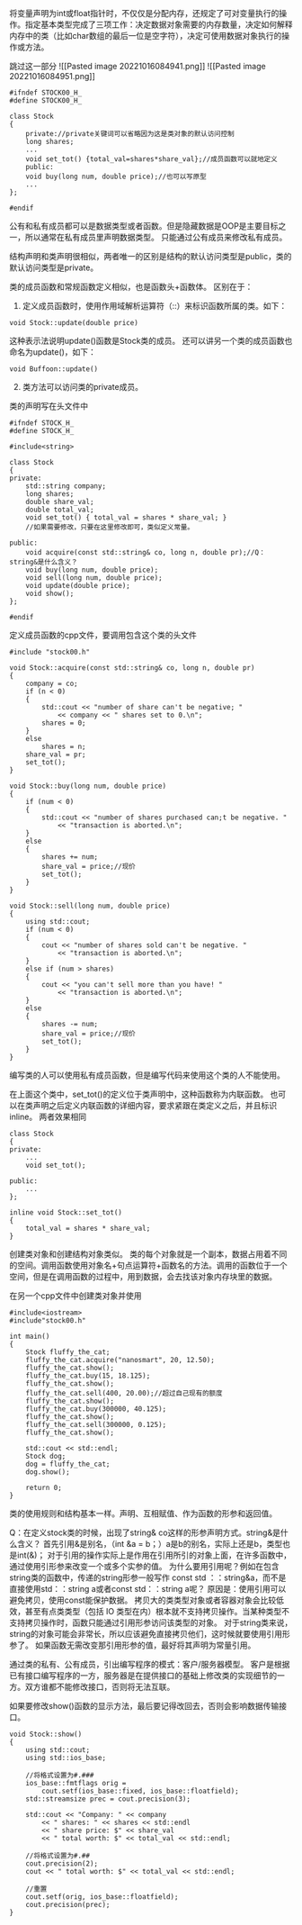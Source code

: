 将变量声明为int或float指针时，不仅仅是分配内存，还规定了可对变量执行的操作。指定基本类型完成了三项工作：决定数据对象需要的内存数量，决定如何解释内存中的类（比如char数组的最后一位是空字符），决定可使用数据对象执行的操作或方法。

跳过这一部分
![[Pasted image 20221016084941.png]]
![[Pasted image 20221016084951.png]]

```
#ifndef STOCK00_H_
#define STOCK00_H_

class Stock
{
	private://private关键词可以省略因为这是类对象的默认访问控制
	long shares;
	...
	void set_tot() {total_val=shares*share_val};//成员函数可以就地定义
	public:
	void buy(long num, double price);//也可以写原型
	...
};

#endif
```
公有和私有成员都可以是数据类型或者函数。但是隐藏数据是OOP是主要目标之一，所以通常在私有成员里声明数据类型。
只能通过公有成员来修改私有成员。

结构声明和类声明很相似，两者唯一的区别是结构的默认访问类型是public，类的默认访问类型是private。

类的成员函数和常规函数定义相似，也是函数头+函数体。
区别在于：
1. 定义成员函数时，使用作用域解析运算符（::）来标识函数所属的类。如下：
```
void Stock::update(double price)
```
这种表示法说明update()函数是Stock类的成员。
还可以讲另一个类的成员函数也命名为update()，如下：
```
void Buffoon::update()
```
2. 类方法可以访问类的private成员。

类的声明写在头文件中
```
#ifndef STOCK_H_
#define STOCK_H_

#include<string>

class Stock
{
private:
	std::string company;
	long shares;
	double share_val;
	double total_val;
	void set_tot() { total_val = shares * share_val; }
	//如果需要修改，只要在这里修改即可，类似定义常量。

public:
	void acquire(const std::string& co, long n, double pr);//Q：string&是什么含义？
	void buy(long num, double price);
	void sell(long num, double price);
	void update(double price);
	void show();
};

#endif
```
定义成员函数的cpp文件，要调用包含这个类的头文件
```
#include "stock00.h"

void Stock::acquire(const std::string& co, long n, double pr)
{
	company = co;
	if (n < 0)
	{
		std::cout << "number of share can't be negative; "
			<< company << " shares set to 0.\n";
		shares = 0;
	}
	else
		shares = n;
	share_val = pr;
	set_tot();
}

void Stock::buy(long num, double price)
{
	if (num < 0)
	{
		std::cout << "number of shares purchased can;t be negative. "
			<< "transaction is aborted.\n";
	}
	else
	{
		shares += num;
		share_val = price;//现价
		set_tot();
	}
}

void Stock::sell(long num, double price)
{
	using std::cout;
	if (num < 0)
	{
		cout << "number of shares sold can't be negative. "
			<< "transaction is aborted.\n";
	}
	else if (num > shares)
	{
		cout << "you can't sell more than you have! "
			<< "transaction is aborted.\n";
	}
	else
	{
		shares -= num;
		share_val = price;//现价
		set_tot();
	}
}
```

编写类的人可以使用私有成员函数，但是编写代码来使用这个类的人不能使用。

在上面这个类中，set_tot()的定义位于类声明中，这种函数称为内联函数。
也可以在类声明之后定义内联函数的详细内容，要求紧跟在类定义之后，并且标识inline。
两者效果相同
```
class Stock
{
private:
	...
	void set_tot();

public:
	...
};

inline void Stock::set_tot()
{
	total_val = shares * share_val;
}
```

创建类对象和创建结构对象类似。
类的每个对象就是一个副本，数据占用着不同的空间。调用函数使用对象名+句点运算符+函数名的方法。调用的函数位于一个空间，但是在调用函数的过程中，用到数据，会去找该对象内存块里的数据。

在另一个cpp文件中创建类对象并使用
```
#include<iostream>
#include"stock00.h"

int main()
{
	Stock fluffy_the_cat;
	fluffy_the_cat.acquire("nanosmart", 20, 12.50);
	fluffy_the_cat.show();
	fluffy_the_cat.buy(15, 18.125);
	fluffy_the_cat.show();
	fluffy_the_cat.sell(400, 20.00);//超过自己现有的额度
	fluffy_the_cat.show();
	fluffy_the_cat.buy(300000, 40.125);
	fluffy_the_cat.show();
	fluffy_the_cat.sell(300000, 0.125);
	fluffy_the_cat.show();
	
	std::cout << std::endl;
	Stock dog;
	dog = fluffy_the_cat;
	dog.show();
	
	return 0;
}
```
类的使用规则和结构基本一样。声明、互相赋值、作为函数的形参和返回值。

Q：在定义stock类的时候，出现了string& co这样的形参声明方式。string&是什么含义？
首先引用&是别名，（int &a = b；）a是b的别名，实际上还是b，类型也是int(&)；
对于引用的操作实际上是作用在引用所引的对象上面，在许多函数中，通过使用引形参来改变一个或多个实参的值。
为什么要用引用呢？例如在包含string类的函数中，传递的string形参一般写作 const std ：：string&a，而不是直接使用std：：string a或者const std：：string a呢？
原因是：使用引用可以避免拷贝，使用const能保护数据。
拷贝大的类类型对象或者容器对象会比较低效，甚至有点类类型（包括 IO 类型在内）根本就不支持拷贝操作。当某种类型不支持拷贝操作时，函数只能通过引用形参访问该类型的对象。
对于string类来说，string的对象可能会非常长，所以应该避免直接拷贝他们，这时候就要使用引用形参了。
如果函数无需改变那引用形参的值，最好将其声明为常量引用。

通过类的私有、公有成员，引出编写程序的模式：客户/服务器模型。
客户是根据已有接口编写程序的一方，服务器是在提供接口的基础上修改类的实现细节的一方。双方谁都不能修改接口，否则将无法互联。

如果要修改show()函数的显示方法，最后要记得改回去，否则会影响数据传输接口。
```
void Stock::show()
{
	using std::cout;
	using std::ios_base;

	//将格式设置为#.###
	ios_base::fmtflags orig =
		cout.setf(ios_base::fixed, ios_base::floatfield);
	std::streamsize prec = cout.precision(3);

	std::cout << "Company: " << company
		<< " shares: " << shares << std::endl
		<< " share price: $" << share_val
		<< " total worth: $" << total_val << std::endl;
	
	//将格式设置为#.##
	cout.precision(2);
	cout << " total worth: $" << total_val << std::endl;

	//重置
	cout.setf(orig, ios_base::floatfield);
	cout.precision(prec);
}
```
